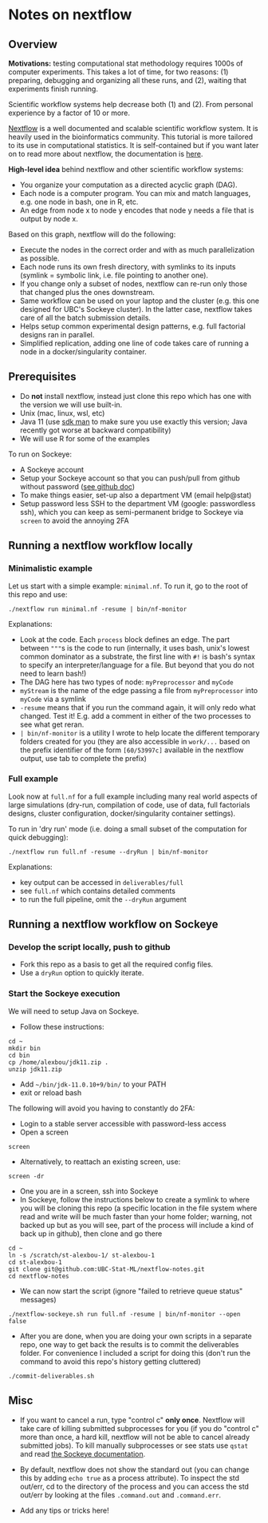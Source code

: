# Notes on nextflow



## Overview

**Motivations:** testing computational stat methodology requires 1000s of computer experiments. This takes a lot of time, for two reasons:
(1) preparing, debugging and organizing all these runs, and (2), waiting that experiments finish running. 

Scientific workflow systems help decrease both (1) and (2). From personal experience by a factor of 10 or more. 

[Nextflow](https://www.nextflow.io/) is a well documented and scalable scientific workflow system. It is heavily used in the bioinformatics community. This tutorial is more tailored to its use in computational statistics. It is self-contained but if you want later on to read more about nextflow, the documentation is [here](https://www.nextflow.io/docs/latest/index.html).

**High-level idea** behind nextflow and other scientific workflow systems:

- You organize your computation as a directed acyclic graph (DAG). 
- Each node is a computer program. You can mix and match languages, e.g. one node in bash, one in R, etc. 
- An edge from node x to node y encodes that node y needs a file that is output by node x. 

Based on this graph, nextflow will do the following:

- Execute the nodes in the correct order and with as much parallelization as possible.
- Each node runs its own fresh directory, with symlinks to its inputs  (symlink = symbolic link, i.e. file pointing to another one). 
- If you change only a subset of nodes, nextflow can re-run only those that changed plus the ones downstream.
- Same workflow can be used on your laptop and the cluster (e.g. this one designed for UBC's Sockeye cluster). In the latter case, nextflow takes care of all the batch submission details.
- Helps setup common experimental design patterns, e.g. full factorial designs ran in parallel. 
- Simplified replication, adding one line of code takes care of running a node in a docker/singularity container. 

## Prerequisites

- Do **not** install nextflow, instead just clone this repo which has one with the version we will use built-in.
- Unix (mac, linux, wsl, etc)
- Java 11 (use [sdk man](https://sdkman.io/) to make sure you use exactly this version; Java recently got worse at backward compatibility)
- We will use R for some of the examples

To run on Sockeye:

- A Sockeye account
- Setup your Sockeye account so that you can push/pull from github without password ([see github doc](https://docs.github.com/en/authentication/connecting-to-github-with-ssh/generating-a-new-ssh-key-and-adding-it-to-the-ssh-agent))
- To make things easier, set-up also a department VM (email help@stat)
- Setup password less SSH to the department VM (google: passwordless ssh), which you can keep as semi-permanent bridge to Sockeye via ``screen`` to avoid the annoying 2FA



## Running a nextflow workflow locally

### Minimalistic example

Let us start with a simple example: ``minimal.nf``. To run it, go to the root of this repo and use:

```
./nextflow run minimal.nf -resume | bin/nf-monitor
```

Explanations:

- Look at the code. Each `process` block defines an edge. The part between `"""`s is the code to run (internally, it uses bash, unix's lowest common dominator as a substrate, the first line with `#!` is bash's syntax to specify an interpreter/language for a file. But beyond that you do not need to learn bash!)
- The DAG here has two types of node: `myPreprocessor` and `myCode`
- `myStream` is the name of the edge passing a file from `myPreprocessor` into `myCode` via a symlink
- `-resume` means that if you run the command again, it will only redo what changed. Test it! E.g. add a comment in either of the two processes to see what get reran.
- `| bin/nf-monitor` is a utility I wrote to help locate the different temporary folders created for you (they are also accessible in `work/...` based on the prefix identifier of the form `[60/53997c]` available in the nextflow output, use tab to complete the prefix)


### Full example

Look now at `full.nf` for a full example including many real world aspects of large simulations (dry-run, compilation of code, use of data, full factorials designs, cluster configuration, docker/singularity container settings). 

To run in 'dry run' mode (i.e. doing a small subset of the computation for quick debugging):

```
./nextflow run full.nf -resume --dryRun | bin/nf-monitor
```

Explanations:

- key output can be accessed in `deliverables/full`
- see `full.nf` which contains detailed comments
- to run the full pipeline, omit the `--dryRun` argument



## Running a nextflow workflow on Sockeye

### Develop the script locally, push to github

- Fork this repo as a basis to get all the required config files. 
- Use a `dryRun` option to quickly iterate. 

### Start the Sockeye execution

We will need to setup Java on Sockeye. 

- Follow these instructions:

```
cd ~
mkdir bin
cd bin
cp /home/alexbou/jdk11.zip .
unzip jdk11.zip
```

- Add `~/bin/jdk-11.0.10+9/bin/` to your PATH
- exit or reload bash

The following will avoid you having to constantly do 2FA:

- Login to a stable server accessible with password-less access
- Open a screen 

```
screen
```

- Alternatively, to reattach an existing screen, use:

```
screen -dr 
```

- One you are in a screen, ssh into Sockeye
- In Sockeye, follow the instructions below to create a symlink to where you will be cloning this repo (a specific location in the file system where read and write will be much faster than your home folder; warning, not backed up but as you will see, part of the process will include a kind of back up in github), then clone and go there

```
cd ~
ln -s /scratch/st-alexbou-1/ st-alexbou-1
cd st-alexbou-1
git clone git@github.com:UBC-Stat-ML/nextflow-notes.git
cd nextflow-notes
```
- We can now start the script (ignore "failed to retrieve queue status" messages)

```
./nextflow-sockeye.sh run full.nf -resume | bin/nf-monitor --open false
```

- After you are done, when you are doing your own scripts in a separate repo, one way to get back the results is to commit the deliverables folder. For convenience I included a script for doing this (don't run the command to avoid this repo's history getting cluttered)

```
./commit-deliverables.sh
```


## Misc

- If you want to cancel a run, type "control c" **only once**. Nextflow will take care of killing submitted subprocesses for you (if you do "control c" more than once, a hard kill, nextflow will not be able to cancel already submitted jobs). To kill manually subprocesses or see stats use `qstat` and read [the Sockeye documentation](https://confluence.it.ubc.ca/display/UARC/UBC+ARC+Technical+User+Documentation).

- By default, nextflow does not show the standard out (you can change this by adding ``echo true`` as a process attribute). To inspect the std out/err, cd to the directory of the process and you can access the std out/err by looking at the files `.command.out` and `.command.err`. 

- Add any tips or tricks here!